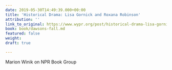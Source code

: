 ```yaml
---
date: 2019-05-30T14:49:39.000+00:00
title: 'Historical Drama: Lisa Gornick and Roxana Robinson'
attribution: ''
link_to_original: https://www.wypr.org/post/historical-drama-lisa-gornick-and-roxana-robinson-1
book: book/dawsons-fall.md
featured: false
weight: 
draft: true

---
```

Marion Winik on NPR Book Group